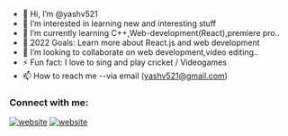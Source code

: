 - 👋 Hi, I’m @yashv521
- 👀 I’m interested in learning new and interesting stuff
- 🌱 I’m currently learning C++,Web-development(React),premiere pro..
- 🥅 2022 Goals: Learn more about React.js and web development
- 💞️ I’m looking to collaborate on web development,video editing..
- ⚡ Fun fact: I love to sing and play cricket / Videogames
- 📫 How to reach me --via email (yashv521@gmail.com)


### Connect with me:

[![website](./img/youtube-light.svg)](https://www.youtube.com/channel/UCBIpMvp0F8nl8gTRFFmBZJA/featured)
[![website](./img/youtube-dark.svg)](https://www.youtube.com/channel/UCBIpMvp0F8nl8gTRFFmBZJA/featured)
&nbsp;&nbsp;

<!---
yashv521/yashv521 is a ✨ special ✨ repository because its `README.md` (this file) appears on your GitHub profile.
You can click the Preview link to take a look at your changes.
--->
